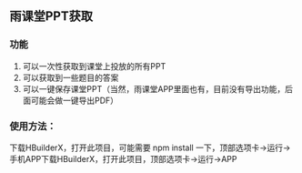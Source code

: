 ## 雨课堂PPT获取

### 功能
1. 可以一次性获取到课堂上投放的所有PPT
2. 可以获取到一些题目的答案
3. 可以一键保存课堂PPT（当然，雨课堂APP里面也有，目前没有导出功能，后面可能会做一键导出PDF）

### 使用方法：
下载HBuilderX，打开此项目，可能需要 npm install 一下，顶部选项卡->运行->手机APP下载HBuilderX，打开此项目，顶部选项卡->运行->APP